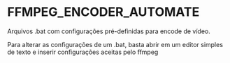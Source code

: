 # FFMPEG_ENCODER_AUTOMATE
Arquivos .bat com configurações pré-definidas para encode de vídeo.

Para alterar as configurações de um .bat, basta abrir em um editor simples de texto e inserir configurações aceitas pelo ffmpeg
